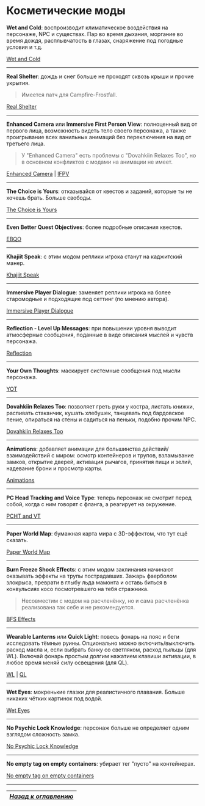 # Косметические моды

**Wet and Cold**: воспроизводит климатическое воздействия на персонаже, NPC и существах. Пар во время дыхания, моргание во время дождя, расплывчатость в глазах, снаряжение под погодные условия и т.д.

[Wet and Cold](http://www.nexusmods.com/skyrim/mods/27563/?)

------

**Real Shelter**:  дождь и снег больше не проходят сквозь крыши и прочие укрытия.

> Имеется патч для Campfire-Frostfall.

[Real Shelter](http://www.nexusmods.com/skyrim/mods/52612/?)

------

**Enhanced Camera** или **Immersive First Person View**: полноценный вид от первого лица, возможность видеть тело своего персонажа, а также проигрывание всех ванильных анимаций без переключения на вид от третьего лица.

> У "Enhanced Camera" есть проблемы с "Dovahkiin Relaxes Too", но в основном конфликтов с модами на анимации не имеет.

[Enhanced Camera](http://www.nexusmods.com/skyrim/mods/57859/?) | [IFPV](http://www.nexusmods.com/skyrim/mods/49036/?)

------

**The Choice is Yours**: отказывайся от квестов и заданий, которые ты не хочешь брать. Больше свободы.

[The Choice is Yours](http://www.nexusmods.com/skyrim/mods/26359/?)

------

**Even Better Quest Objectives**: более подробные описания квестов.

[EBQO](http://www.nexusmods.com/skyrim/mods/32695/?)

------

**Khajiit Speak**: с этим модом реплики игрока станут на каджитский манер.

[Khajiit Speak](http://www.nexusmods.com/skyrim/mods/14513/?)

------

**Immersive Player Dialogue**: заменяет реплики игрока на более старомодные и подходящие под сеттинг (по мнению автора).

[Immersive Player Dialogue](http://www.nexusmods.com/skyrim/mods/51469/?)

------

**Reflection - Level Up Messages**: при повышении уровня выводит атмосферные сообщения, поданные в виде описания мыслей и чувств персонажа.

[Reflection](http://www.nexusmods.com/skyrim/mods/25469/?)

------

**Your Own Thoughts**: маскирует системные сообщения под мысли персонажа.

[YOT](http://www.nexusmods.com/skyrim/mods/50349/?)

------

**Dovahkiin Relaxes Too**: позволяет греть руки у костра, листать книжки, распивать стаканчик, кушать хлебушек, танцевать под бардовское пение, опираться на стены и садиться на пеньки, подобно прочим NPC.

[Dovahkiin Relaxes Too](http://www.nexusmods.com/skyrim/mods/13931/?)

------

**Animations**: добавляет анимации для большинства действий/взаимодействий с миром: осмотр контейнеров и трупов, взламывание замков, открытие дверей, активация рычагов, принятия пищи и зелий, надевание брони и просмотр карты.

[Animations](http://www.nexusmods.com/skyrim/mods/51554/?)

------

**PC Head Tracking and Voice Type**: теперь персонаж не смотрит перед собой, когда с ним говорят с фланга, а реагирует на окружение.

[PCHT and VT](http://www.nexusmods.com/skyrim/mods/72039/?)

------

**Paper World Map**: бумажная карта мира с 3D-эффектом, что тут ещё сказать.

[Paper World Map](http://www.nexusmods.com/skyrim/mods/25501/?)

------

**Burn Freeze Shock Effects**: с этим модом заклинания начинают оказывать эффекты на трупы пострадавших. Зажарь фаерболом злокрыса, преврати в глыбу льда мамонта и оставь биться в конвульсиях косо посмотревшего на тебя стражника.

> Несовместим с модом на расчленёнку, но и сама расчленёнка реализована так себе и не рекомендуется.

[BFS Effects](http://www.nexusmods.com/skyrim/mods/14692/?)

------

**Wearable Lanterns** или **Quick Light**: повесь фонарь на пояс и беги исследовать тёмные руины. Опционально можно включить/выключить расход масла и, если выбрать банку со светляком, расход пыльцы (для WL). Включай фонарь простым долгим нажатием клавиши активации, в любое время меняй силу освещения (для QL).

[WL](http://www.nexusmods.com/skyrim/mods/17416/?) | [QL](http://www.nexusmods.com/skyrim/mods/73473/?)

------

**Wet Eyes**: мокренькие глазки для реалистичного плавания. Больше никаких чётких картинок под водой.

[Wet Eyes](http://www.nexusmods.com/skyrim/mods/51199/?)

------

**No Psychic Lock Knowledge**: персонаж больше не определяет одним взглядом сложность замка.

[No Psychic Lock Knowledge](http://www.nexusmods.com/skyrim/mods/44115/?)

------

**No empty tag on empty containers**: убирает тег "пусто" на контейнерах.

[No empty tag on empty containers](http://www.nexusmods.com/skyrim/mods/31463/?)

------

|[*Назад к оглавлению*](../01_Оглавление.md)|
|:---:|
